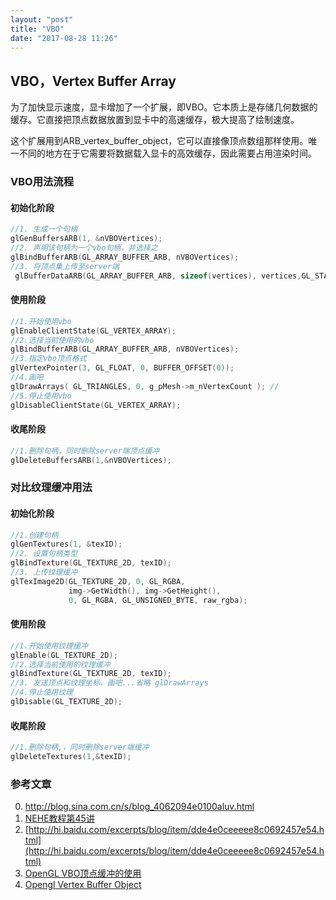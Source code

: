 ```yaml
---
layout: "post"
title: "VBO"
date: "2017-08-28 11:26"
---
```


## VBO，Vertex Buffer Array

为了加快显示速度，显卡增加了一个扩展，即VBO。它本质上是存储几何数据的缓存。它直接把顶点数据放置到显卡中的高速缓存，极大提高了绘制速度。

这个扩展用到ARB_vertex_buffer_object，它可以直接像顶点数组那样使用。唯一不同的地方在于它需要将数据载入显卡的高效缓存，因此需要占用渲染时间。

### VBO用法流程

#### 初始化阶段

```c
//1. 生成一个句柄
glGenBuffersARB(1, &nVBOVertices);
//2. 声明该句柄为一个vbo句柄，并选择之
glBindBufferARB(GL_ARRAY_BUFFER_ARB, nVBOVertices);
//3. 将顶点集上传至server端
 glBufferDataARB(GL_ARRAY_BUFFER_ARB, sizeof(vertices), vertices,GL_STATIC_DRAW);
 ```

#### 使用阶段

```c
//1.开始使用vbo
glEnableClientState(GL_VERTEX_ARRAY);
//2.选择当前使用的vbo
glBindBufferARB(GL_ARRAY_BUFFER_ARB, nVBOVertices);
//3.指定vbo顶点格式
glVertexPointer(3, GL_FLOAT, 0, BUFFER_OFFSET(0));
//4.画吧
glDrawArrays( GL_TRIANGLES, 0, g_pMesh->m_nVertexCount ); //
//5.停止使用vbo
glDisableClientState(GL_VERTEX_ARRAY);
```

#### 收尾阶段

```c
//1.删除句柄，同时删除server端顶点缓冲
glDeleteBuffersARB(1,&nVBOVertices);
```

### 对比纹理缓冲用法

#### 初始化阶段

```c
//1.创建句柄
glGenTextures(1, &texID);
//2. 设置句柄类型
glBindTexture(GL_TEXTURE_2D, texID);
//3. 上传纹理缓冲
glTexImage2D(GL_TEXTURE_2D, 0, GL_RGBA,
             img->GetWidth(), img->GetHeight(),
             0, GL_RGBA, GL_UNSIGNED_BYTE, raw_rgba);
```

#### 使用阶段

```c
//1.开始使用纹理缓冲
glEnable(GL_TEXTURE_2D);
//2.选择当前使用的纹理缓冲
glBindTexture(GL_TEXTURE_2D, texID);
//3. 发送顶点和纹理坐标，画吧...省略 glDrawArrays
//4.停止使用纹理
glDisable(GL_TEXTURE_2D);
```

#### 收尾阶段

```c
//1.删除句柄,，同时删除server端缓冲
glDeleteTextures(1,&texID);
```

### 参考文章

0. http://blog.sina.com.cn/s/blog_4062094e0100aluv.html
1. [NEHE教程第45讲](http://nehe.gamedev.net/data/lessons/lesson.asp?lesson=45)
2. [http://hi.baidu.com/excerpts/blog/item/dde4e0ceeeee8c0692457e54.html](http://hi.baidu.com/excerpts/blog/item/dde4e0ceeeee8c0692457e54.html)
3. [OpenGL VBO顶点缓冲的使用](http://www.cppblog.com/w2001/archive/2008/05/10/49376.html)
4. [Opengl Vertex Buffer Object ](http://www.songho.ca/opengl/gl_vbo.html)
